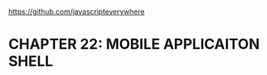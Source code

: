 https://github.com/javascripteverywhere

# CHAPTER 22: MOBILE APPLICAITON SHELL

<!-- HERE -- p. 235! -->

